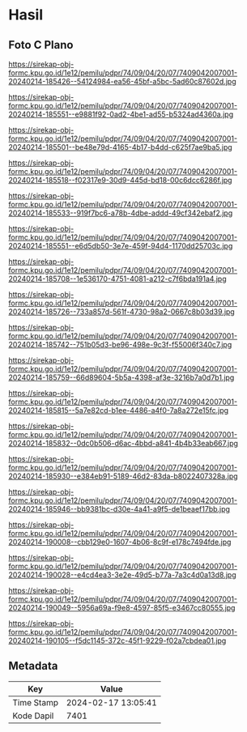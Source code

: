 # Hasil

## Foto C Plano

https://sirekap-obj-formc.kpu.go.id/1e12/pemilu/pdpr/74/09/04/20/07/7409042007001-20240214-185426--54124984-ea56-45bf-a5bc-5ad60c87602d.jpg

https://sirekap-obj-formc.kpu.go.id/1e12/pemilu/pdpr/74/09/04/20/07/7409042007001-20240214-185551--e9881f92-0ad2-4be1-ad55-b5324ad4360a.jpg

https://sirekap-obj-formc.kpu.go.id/1e12/pemilu/pdpr/74/09/04/20/07/7409042007001-20240214-185501--be48e79d-4165-4b17-b4dd-c625f7ae9ba5.jpg

https://sirekap-obj-formc.kpu.go.id/1e12/pemilu/pdpr/74/09/04/20/07/7409042007001-20240214-185518--f02317e9-30d9-445d-bd18-00c6dcc6286f.jpg

https://sirekap-obj-formc.kpu.go.id/1e12/pemilu/pdpr/74/09/04/20/07/7409042007001-20240214-185533--919f7bc6-a78b-4dbe-addd-49cf342ebaf2.jpg

https://sirekap-obj-formc.kpu.go.id/1e12/pemilu/pdpr/74/09/04/20/07/7409042007001-20240214-185551--e6d5db50-3e7e-459f-94d4-1170dd25703c.jpg

https://sirekap-obj-formc.kpu.go.id/1e12/pemilu/pdpr/74/09/04/20/07/7409042007001-20240214-185708--1e536170-4751-4081-a212-c7f6bda191a4.jpg

https://sirekap-obj-formc.kpu.go.id/1e12/pemilu/pdpr/74/09/04/20/07/7409042007001-20240214-185726--733a857d-561f-4730-98a2-0667c8b03d39.jpg

https://sirekap-obj-formc.kpu.go.id/1e12/pemilu/pdpr/74/09/04/20/07/7409042007001-20240214-185742--751b05d3-be96-498e-9c3f-f55006f340c7.jpg

https://sirekap-obj-formc.kpu.go.id/1e12/pemilu/pdpr/74/09/04/20/07/7409042007001-20240214-185759--66d89604-5b5a-4398-af3e-3216b7a0d7b1.jpg

https://sirekap-obj-formc.kpu.go.id/1e12/pemilu/pdpr/74/09/04/20/07/7409042007001-20240214-185815--5a7e82cd-b1ee-4486-a4f0-7a8a272e15fc.jpg

https://sirekap-obj-formc.kpu.go.id/1e12/pemilu/pdpr/74/09/04/20/07/7409042007001-20240214-185832--0dc0b506-d6ac-4bbd-a841-4b4b33eab667.jpg

https://sirekap-obj-formc.kpu.go.id/1e12/pemilu/pdpr/74/09/04/20/07/7409042007001-20240214-185930--e384eb91-5189-46d2-83da-b8022407328a.jpg

https://sirekap-obj-formc.kpu.go.id/1e12/pemilu/pdpr/74/09/04/20/07/7409042007001-20240214-185946--bb9381bc-d30e-4a41-a9f5-de1beaef17bb.jpg

https://sirekap-obj-formc.kpu.go.id/1e12/pemilu/pdpr/74/09/04/20/07/7409042007001-20240214-190008--cbb129e0-1607-4b06-8c9f-e178c7494fde.jpg

https://sirekap-obj-formc.kpu.go.id/1e12/pemilu/pdpr/74/09/04/20/07/7409042007001-20240214-190028--e4cd4ea3-3e2e-49d5-b77a-7a3c4d0a13d8.jpg

https://sirekap-obj-formc.kpu.go.id/1e12/pemilu/pdpr/74/09/04/20/07/7409042007001-20240214-190049--5956a69a-f9e8-4597-85f5-e3467cc80555.jpg

https://sirekap-obj-formc.kpu.go.id/1e12/pemilu/pdpr/74/09/04/20/07/7409042007001-20240214-190105--f5dc1145-372c-45f1-9229-f02a7cbdea01.jpg


## Metadata

| Key        | Value               |
| ---------- | ------------------- |
| Time Stamp | 2024-02-17 13:05:41 |
| Kode Dapil | 7401                |



